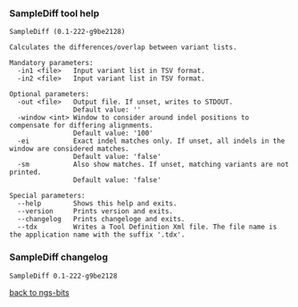 ### SampleDiff tool help
	SampleDiff (0.1-222-g9be2128)
	
	Calculates the differences/overlap between variant lists.
	
	Mandatory parameters:
	  -in1 <file>   Input variant list in TSV format.
	  -in2 <file>   Input variant list in TSV format.
	
	Optional parameters:
	  -out <file>   Output file. If unset, writes to STDOUT.
	                Default value: ''
	  -window <int> Window to consider around indel positions to compensate for differing alignments.
	                Default value: '100'
	  -ei           Exact indel matches only. If unset, all indels in the window are considered matches.
	                Default value: 'false'
	  -sm           Also show matches. If unset, matching variants are not printed.
	                Default value: 'false'
	
	Special parameters:
	  --help        Shows this help and exits.
	  --version     Prints version and exits.
	  --changelog   Prints changeloge and exits.
	  --tdx         Writes a Tool Definition Xml file. The file name is the application name with the suffix '.tdx'.
	
### SampleDiff changelog
	SampleDiff 0.1-222-g9be2128
	
[back to ngs-bits](https://github.com/marc-sturm/ngs-bits)